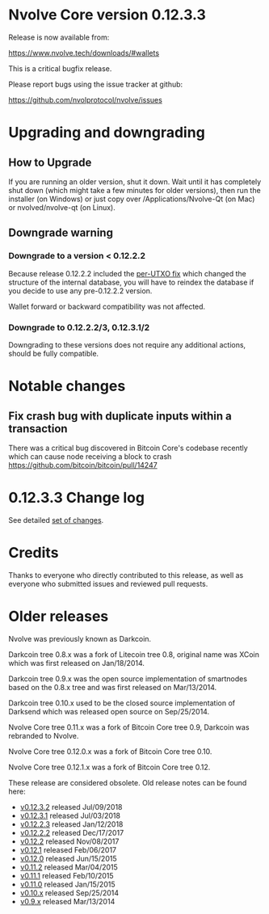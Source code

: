 Nvolve Core version 0.12.3.3
==========================

Release is now available from:

  <https://www.nvolve.tech/downloads/#wallets>

This is a critical bugfix release.

Please report bugs using the issue tracker at github:

  <https://github.com/nvolprotocol/nvolve/issues>


Upgrading and downgrading
=========================

How to Upgrade
--------------

If you are running an older version, shut it down. Wait until it has completely
shut down (which might take a few minutes for older versions), then run the
installer (on Windows) or just copy over /Applications/Nvolve-Qt (on Mac) or
nvolved/nvolve-qt (on Linux).

Downgrade warning
-----------------

### Downgrade to a version < 0.12.2.2

Because release 0.12.2.2 included the [per-UTXO fix](release-notes/nvolve/release-notes-0.12.2.2.md#per-utxo-fix)
which changed the structure of the internal database, you will have to reindex
the database if you decide to use any pre-0.12.2.2 version.

Wallet forward or backward compatibility was not affected.

### Downgrade to 0.12.2.2/3, 0.12.3.1/2

Downgrading to these versions does not require any additional actions, should be
fully compatible.


Notable changes
===============

Fix crash bug with duplicate inputs within a transaction
--------------------------------------------------------

There was a critical bug discovered in Bitcoin Core's codebase recently which
can cause node receiving a block to crash https://github.com/bitcoin/bitcoin/pull/14247

0.12.3.3 Change log
===================

See detailed [set of changes](https://github.com/nvolprotocol/nvolve/compare/v0.12.3.2...nvolve:v0.12.3.3).

Credits
=======

Thanks to everyone who directly contributed to this release,
as well as everyone who submitted issues and reviewed pull requests.


Older releases
==============

Nvolve was previously known as Darkcoin.

Darkcoin tree 0.8.x was a fork of Litecoin tree 0.8, original name was XCoin
which was first released on Jan/18/2014.

Darkcoin tree 0.9.x was the open source implementation of smartnodes based on
the 0.8.x tree and was first released on Mar/13/2014.

Darkcoin tree 0.10.x used to be the closed source implementation of Darksend
which was released open source on Sep/25/2014.

Nvolve Core tree 0.11.x was a fork of Bitcoin Core tree 0.9,
Darkcoin was rebranded to Nvolve.

Nvolve Core tree 0.12.0.x was a fork of Bitcoin Core tree 0.10.

Nvolve Core tree 0.12.1.x was a fork of Bitcoin Core tree 0.12.

These release are considered obsolete. Old release notes can be found here:

- [v0.12.3.2](https://github.com/nvolprotocol/nvolve/blob/master/doc/release-notes/nvolve/release-notes-0.12.3.2.md) released Jul/09/2018
- [v0.12.3.1](https://github.com/nvolprotocol/nvolve/blob/master/doc/release-notes/nvolve/release-notes-0.12.3.1.md) released Jul/03/2018
- [v0.12.2.3](https://github.com/nvolprotocol/nvolve/blob/master/doc/release-notes/nvolve/release-notes-0.12.2.3.md) released Jan/12/2018
- [v0.12.2.2](https://github.com/nvolprotocol/nvolve/blob/master/doc/release-notes/nvolve/release-notes-0.12.2.2.md) released Dec/17/2017
- [v0.12.2](https://github.com/nvolprotocol/nvolve/blob/master/doc/release-notes/nvolve/release-notes-0.12.2.md) released Nov/08/2017
- [v0.12.1](https://github.com/nvolprotocol/nvolve/blob/master/doc/release-notes/nvolve/release-notes-0.12.1.md) released Feb/06/2017
- [v0.12.0](https://github.com/nvolprotocol/nvolve/blob/master/doc/release-notes/nvolve/release-notes-0.12.0.md) released Jun/15/2015
- [v0.11.2](https://github.com/nvolprotocol/nvolve/blob/master/doc/release-notes/nvolve/release-notes-0.11.2.md) released Mar/04/2015
- [v0.11.1](https://github.com/nvolprotocol/nvolve/blob/master/doc/release-notes/nvolve/release-notes-0.11.1.md) released Feb/10/2015
- [v0.11.0](https://github.com/nvolprotocol/nvolve/blob/master/doc/release-notes/nvolve/release-notes-0.11.0.md) released Jan/15/2015
- [v0.10.x](https://github.com/nvolprotocol/nvolve/blob/master/doc/release-notes/nvolve/release-notes-0.10.0.md) released Sep/25/2014
- [v0.9.x](https://github.com/nvolprotocol/nvolve/blob/master/doc/release-notes/nvolve/release-notes-0.9.0.md) released Mar/13/2014

